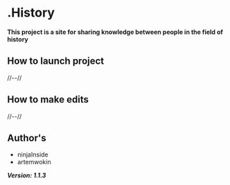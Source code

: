# .History

  **This project is a site for sharing knowledge between people 
  in the field of history**  

## How to launch project
  //--//

## How to make edits
  //--//

## Author's 
  
 - ninjaInside
 - artemwokin
 

***Version: 1.1.3***  
  
